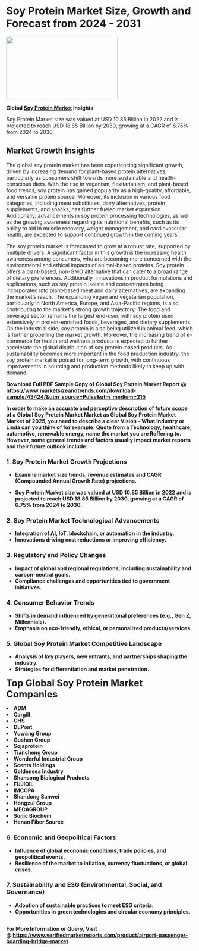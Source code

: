<H1>Soy Protein Market Size, Growth and Forecast from 2024 - 2031</H1><img class="aligncenter size-medium wp-image-584254" src="https://thirdeyenews.in/wp-content/uploads/2024/09/Global-Market-Research-300x168.jpeg" alt="" width="300" height="168" /><p><strong>Global&nbsp;<a href="https://www.marketsizeandtrends.com/download-sample/43424/&amp;utm_source=Pulse&amp;utm_medium=215">Soy Protein Market</a> Insights</strong></p><p>Soy Protein Market size was valued at USD 10.85 Billion in 2022 and is projected to reach USD 18.85 Billion by 2030, growing at a CAGR of 6.75% from 2024 to 2030.</p><p><h2>Market Growth Insights</h2> <p>The global soy protein market has been experiencing significant growth, driven by increasing demand for plant-based protein alternatives, particularly as consumers shift towards more sustainable and health-conscious diets. With the rise in veganism, flexitarianism, and plant-based food trends, soy protein has gained popularity as a high-quality, affordable, and versatile protein source. Moreover, its inclusion in various food categories, including meat substitutes, dairy alternatives, protein supplements, and snacks, has further fueled market expansion. Additionally, advancements in soy protein processing technologies, as well as the growing awareness regarding its nutritional benefits, such as its ability to aid in muscle recovery, weight management, and cardiovascular health, are expected to support continued growth in the coming years.</p> <p><strong></strong></p> <p>The soy protein market is forecasted to grow at a robust rate, supported by multiple drivers. A significant factor in this growth is the increasing health awareness among consumers, who are becoming more concerned with the environmental and ethical impacts of animal-based proteins. Soy protein offers a plant-based, non-GMO alternative that can cater to a broad range of dietary preferences. Additionally, innovations in product formulations and applications, such as soy protein isolate and concentrates being incorporated into plant-based meat and dairy alternatives, are expanding the market’s reach. The expanding vegan and vegetarian population, particularly in North America, Europe, and Asia-Pacific regions, is also contributing to the market's strong growth trajectory. The food and beverage sector remains the largest end-user, with soy protein used extensively in protein-enriched foods, beverages, and dietary supplements. On the industrial side, soy protein is also being utilized in animal feed, which is further propelling the market growth. Moreover, the increasing trend of e-commerce for health and wellness products is expected to further accelerate the global distribution of soy protein-based products. As sustainability becomes more important in the food production industry, the soy protein market is poised for long-term growth, with continuous improvements in sourcing and production methods likely to keep up with demand.</p> <p><strong></p><p><span class=""><strong>Download Full PDF Sample Copy of Global Soy Protein Market Report</strong> @ <a href="https://www.marketsizeandtrends.com/download-sample/43424/&amp;utm_source=Pulse&amp;utm_medium=215" target="_blank">https://www.marketsizeandtrends.com/download-sample/43424/&amp;utm_source=Pulse&amp;utm_medium=215</a></span></p><p>In order to make an accurate and perceptive description of future scope of a Global&nbsp;Soy Protein Market Market as Global&nbsp;Soy Protein Market Market of 2025, you need to describe a clear Vision &ndash; What Industry or Linda can you think of for example: Quote from a Technology, healthcare, automotive, renewable energy, name the market you are Reffering to. However, some general trends and factors usually impact market reports and their future outlook include:</p><h3>1.&nbsp;<strong>Soy Protein Market Growth Projections</strong></h3><ul><li>Examine market size trends, revenue estimates and CAGR (Compounded Annual Growth Rate) projections.</li><li><p>Soy Protein Market size was valued at USD 10.85 Billion in 2022 and is projected to reach USD 18.85 Billion by 2030, growing at a CAGR of 6.75% from 2024 to 2030.</p></li></ul><h3>2.&nbsp;<strong>Soy Protein Market Technological Advancements</strong></h3><ul><li>Integration of AI, IoT, blockchain, or automation in the industry.</li><li>Innovations driving cost reductions or improving efficiency.</li></ul><h3>3.&nbsp;<strong>Regulatory and Policy Changes</strong></h3><ul><li>Impact of global and regional regulations, including sustainability and carbon-neutral goals.</li><li>Compliance challenges and opportunities tied to government initiatives.</li></ul><h3>4.&nbsp;<strong>Consumer Behavior Trends</strong></h3><ul><li>Shifts in demand influenced by generational preferences (e.g., Gen Z, Millennials).</li><li>Emphasis on eco-friendly, ethical, or personalized products/services.</li></ul><h3>5.&nbsp;<strong>Global Soy Protein Market Competitive Landscape</strong></h3><ul><li>Analysis of key players, new entrants, and partnerships shaping the industry.</li><li>Strategies for differentiation and market penetration.</li></ul><p data-pm-slice="1 1 []"><span style="color: inherit; font-family: inherit; font-size: 25px;">Top Global Soy Protein Market Companies</span></p><div class="" data-test-id=""><p><li>ADM</li><li> Cargill</li><li> CHS</li><li> DuPont</li><li> Yuwang Group</li><li> Gushen Group</li><li> Sojaprotein</li><li> Tiancheng Group</li><li> Wonderful Industrial Group</li><li> Scents Holdings</li><li> Goldensea Industry</li><li> Shansong Biological Products</li><li> FUJIOIL</li><li> IMCOPA</li><li> Shandong Sanwei</li><li> Hongzui Group</li><li> MECAGROUP</li><li> Sonic Biochem</li><li> Henan Fiber Source</li></p></div><h3>6.&nbsp;<strong>Economic and Geopolitical Factors</strong></h3><ul><li>Influence of global economic conditions, trade policies, and geopolitical events.</li><li>Resilience of the market to inflation, currency fluctuations, or global crises.</li></ul><h3>7.&nbsp;<strong>Sustainability and ESG (Environmental, Social, and Governance)</strong></h3><ul><li>Adoption of sustainable practices to meet ESG criteria.</li><li>Opportunities in green technologies and circular economy principles.</li></ul><h2><strong style="font-size: 14px;">For More Information or Query, Visit @&nbsp;</strong><a style="background-color: #ffffff; font-size: 14px;" href="https://www.marketsizeandtrends.com/report/soy-protein-market/" target="_blank">https://www.verifiedmarketreports.com/product/airport-passenger-boarding-bridge-market</a></h2>
